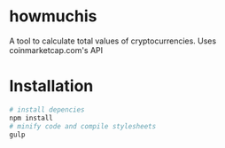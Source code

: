 # howmuchis
A tool to calculate total values of cryptocurrencies. Uses coinmarketcap.com's API

# Installation
````bash
# install depencies
npm install
# minify code and compile stylesheets
gulp
````
